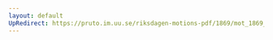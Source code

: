 ```yaml
---
layout: default
UpRedirect: https://pruto.im.uu.se/riksdagen-motions-pdf/1869/mot_1869__ak__7/mot_1869__ak__7-002.pdf
---
```

